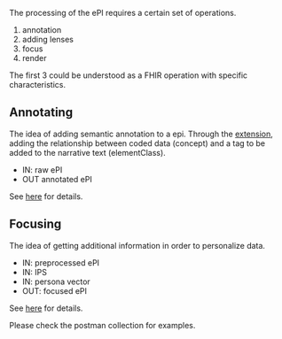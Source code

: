 The processing of the ePI requires a certain set of operations.

1. annotation
2. adding lenses
3. focus
4. render


The first 3 could be understood as a FHIR operation with specific characteristics.

## Annotating

The idea of adding semantic annotation to a epi. Through the [extension](http://build.fhir.org/ig/HL7/emedicinal-product-info/StructureDefinition-HtmlElementLink.html), adding the relationship between coded data (concept) and a tag to be added to the narrative text (elementClass).
- IN: raw ePI
- OUT annotated ePI

See [here](12-1-OperationDefinition-annotation-notes.html) for details.


## Focusing

The idea of getting additional information in order to personalize data.
- IN: preprocessed ePI
- IN: IPS
- IN: persona vector
- OUT: focused ePI

See [here](12-2-OperationDefinition-focus-notes.html) for details.

Please check the postman collection for examples.

